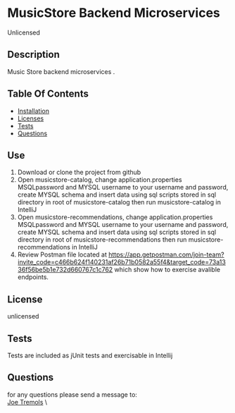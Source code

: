 # MusicStore Backend Microservices
Unlicensed
    
## Description
Music Store backend microservices .   

## Table Of Contents
* [Installation](#user-content-use)
* [Licenses](#user-content-licenses)
* [Tests](#user-content-tests)
* [Questions](#user-content-questions)
    
## Use
1. Download or clone the project from github
2. Open musicstore-catalog, change application.properties MSQLpassword and MYSQL username to your username and password, create MYSQL schema and insert data using sql scripts stored in sql directory in root of musicstore-catalog then run musicstore-catalog in IntelliJ
3. Open musicstore-recommendations, change application.properties MSQLpassword and MYSQL username to your username and password, create MYSQL schema and insert data using sql scripts stored in sql directory in root of musicstore-recommendations then run musicstore-recommendations in IntelliJ
4. Review Postman file located at https://app.getpostman.com/join-team?invite_code=c466b624f140231af26b71b0582a55f4&target_code=73a1336f56be5b1e732d660767c1c762 which show how to exercise avalible endpoints.

## License
unlicensed

## Tests
Tests are included as jUnit tests and exercisable in Intellij

## Questions
for any questions please send a message to:\
[Joe Tremols](https://github.com/NukaGrizz/) \
  


